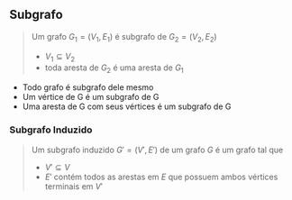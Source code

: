 ## Subgrafo

> Um grafo $G_1=(V_1, E_1)$ é subgrafo de $G_2=(V_2, E_2)$
>
> - $V_1 \subseteq V_2$
> - toda aresta de $G_2$ é uma aresta de $G_1$

- Todo grafo é subgrafo dele mesmo
- Um vértice de G é um subgrafo de G
- Uma aresta de G com seus vértices é um subgrafo de G

### Subgrafo Induzido

> Um subgrafo induzido $G' = (V',E')$ de um grafo $G$ é um grafo tal que
>
> - $V' \subseteq V$
> - $E'$ contém todos as arestas em $E$ que possuem ambos vértices terminais em $V'$